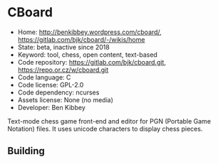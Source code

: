 # CBoard

- Home: http://benkibbey.wordpress.com/cboard/, https://gitlab.com/bjk/cboard/-/wikis/home
- State: beta, inactive since 2018
- Keyword: tool, chess, open content, text-based
- Code repository: https://gitlab.com/bjk/cboard.git, https://repo.or.cz/w/cboard.git
- Code language: C
- Code license: GPL-2.0
- Code dependency: ncurses
- Assets license: None (no media)
- Developer: Ben Kibbey

Text-mode chess game front-end and editor for PGN (Portable Game Notation) files. It uses unicode characters to display chess pieces.

## Building
